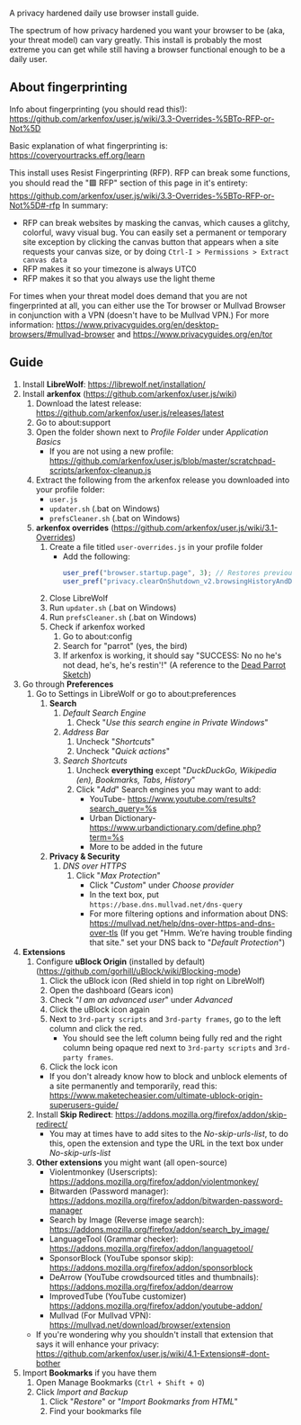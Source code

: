 A privacy hardened daily use browser install guide.

The spectrum of how privacy hardened you want your browser to be (aka, your threat model) can vary greatly. This install is probably the most extreme you can get while still having a browser functional enough to be a daily user.



## About fingerprinting
Info about fingerprinting (you should read this!): https://github.com/arkenfox/user.js/wiki/3.3-Overrides-%5BTo-RFP-or-Not%5D

Basic explanation of what fingerprinting is: https://coveryourtracks.eff.org/learn

This install uses Resist Fingerprinting (RFP).
RFP can break some functions, you should read the "🟪 RFP" section of this page in it's entirety: https://github.com/arkenfox/user.js/wiki/3.3-Overrides-%5BTo-RFP-or-Not%5D#-rfp
In summary:
- RFP can break websites by masking the canvas, which causes a glitchy, colorful, wavy visual bug. You can easily set a permanent or temporary site exception by clicking the canvas button that appears when a site requests your canvas size, or by doing `Ctrl-I > Permissions > Extract canvas data`
- RFP makes it so your timezone is always UTC0
- RFP makes it so that you always use the light theme

For times when your threat model does demand that you are not fingerprinted at all, you can either use the Tor browser or Mullvad Browser in conjunction with a VPN (doesn't have to be Mullvad VPN.) For more information: https://www.privacyguides.org/en/desktop-browsers/#mullvad-browser and https://www.privacyguides.org/en/tor



## Guide
1. Install **LibreWolf**: https://librewolf.net/installation/
2. Install **arkenfox** (https://github.com/arkenfox/user.js/wiki)
	1. Download the latest release: https://github.com/arkenfox/user.js/releases/latest
	2. Go to about:support
	3. Open the folder shown next to *Profile Folder* under *Application Basics*
		- If you are not using a new profile: https://github.com/arkenfox/user.js/blob/master/scratchpad-scripts/arkenfox-cleanup.js
	 4. Extract the following from the arkenfox release you downloaded into your profile folder:
		- `user.js`
		- `updater.sh` (.bat on Windows)
		- `prefsCleaner.sh` (.bat on Windows)
	5. **arkenfox overrides** (https://github.com/arkenfox/user.js/wiki/3.1-Overrides)
		1. Create a file titled `user-overrides.js` in your profile folder
			- Add the following: 
				```js
				user_pref("browser.startup.page", 3); // Restores previous session on startup
				user_pref("privacy.clearOnShutdown_v2.browsingHistoryAndDownloads", false); // Doesn't clear browsing history on shutdown
				```
		2. Close LibreWolf
		3. Run `updater.sh` (.bat on Windows)
		4. Run `prefsCleaner.sh` (.bat on Windows)
		5. Check if arkenfox worked
			1. Go to about:config
			2. Search for "parrot" (yes, the bird)
			3. If arkenfox is working, it should say "SUCCESS: No no he's not dead, he's, he's restin'!" (A reference to the [Dead Parrot Sketch](https://wikipedia.org/wiki/Dead_Parrot_sketch))
3. Go through **Preferences**
	1. Go to Settings in LibreWolf or go to about:preferences
		1. **Search**
			1. *Default Search Engine*
				1. Check "*Use this search engine in Private Windows*"
			2. *Address Bar*
				1. Uncheck "*Shortcuts*"
				2. Uncheck "*Quick actions*"
			3. *Search Shortcuts*
				1. Uncheck **everything** except "*DuckDuckGo, Wikipedia (en), Bookmarks, Tabs, History*"
				2. Click "*Add*"
					Search engines you may want to add:
					- YouTube- https://www.youtube.com/results?search_query=%s
					- Urban Dictionary- https://www.urbandictionary.com/define.php?term=%s
					- More to be added in the future
		2. **Privacy & Security**
			1. *DNS over HTTPS*
				1. Click "*Max Protection*"
					- Click "*Custom*" under *Choose provider*
					- In the text box, put `https://base.dns.mullvad.net/dns-query`
					- For more filtering options and information about DNS: https://mullvad.net/help/dns-over-https-and-dns-over-tls (If you get "Hmm. We’re having trouble finding that site." set your DNS back to "*Default Protection*")
4. **Extensions**
	1. Configure **uBlock Origin** (installed by default) (https://github.com/gorhill/uBlock/wiki/Blocking-mode)
		1. Click the uBlock icon (Red shield in top right on LibreWolf)
		2. Open the dashboard (Gears icon)
		3. Check "*I am an advanced user*" under *Advanced*
		4. Click the uBlock icon again
		5. Next to `3rd-party scripts` and `3rd-party frames`, go to the left column and click the red.
			- You should see the left column being fully red and the right column being opaque red next to `3rd-party scripts` and `3rd-party frames`.
		6. Click the lock icon
		- If you don't already know how to block and unblock elements of a site permanently and temporarily, read this: https://www.maketecheasier.com/ultimate-ublock-origin-superusers-guide/
	2. Install **Skip Redirect**: https://addons.mozilla.org/firefox/addon/skip-redirect/
		- You may at times have to add sites to the *No-skip-urls-list*, to do this, open the extension and type the URL in the text box under *No-skip-urls-list*
	3. **Other extensions** you might want (all open-source)
		- Violentmonkey (Userscripts): https://addons.mozilla.org/firefox/addon/violentmonkey/
		- Bitwarden (Password manager): https://addons.mozilla.org/firefox/addon/bitwarden-password-manager
		- Search by Image (Reverse image search): https://addons.mozilla.org/firefox/addon/search_by_image/
		- LanguageTool (Grammar checker): https://addons.mozilla.org/firefox/addon/languagetool/
		- SponsorBlock (YouTube sponsor skip): https://addons.mozilla.org/firefox/addon/sponsorblock
		- DeArrow (YouTube crowdsourced titles and thumbnails): https://addons.mozilla.org/firefox/addon/dearrow
		- ImprovedTube (YouTube customizer) https://addons.mozilla.org/firefox/addon/youtube-addon/
		- Mullvad (For Mullvad VPN): https://mullvad.net/download/browser/extension
	- If you're wondering why you shouldn't install that extension that says it will enhance your privacy: https://github.com/arkenfox/user.js/wiki/4.1-Extensions#-dont-bother
5. Import **Bookmarks** if you have them
	1. Open Manage Bookmarks (`Ctrl + Shift + O`)
	2. Click *Import and Backup*
		1. Click "*Restore*" or "*Import Bookmarks from HTML*"
		2. Find your bookmarks file
